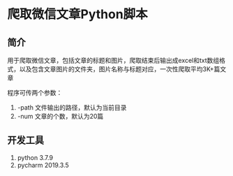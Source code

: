 # 爬取微信文章Python脚本

## 简介
用于爬取微信文章，包括文章的标题和图片，爬取结束后输出成excel和txt数组格式，以及包含文章图片的文件夹，图片名称与标题对应，一次性爬取平均3K+篇文章

程序可传两个参数：
1. -path 文件输出的路径，默认为当前目录
2. -num 文章的个数，默认为20篇

## 开发工具
1. python 3.7.9
2. pycharm 2019.3.5
